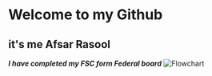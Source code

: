 # Welcome to my Github 
## it's me Afsar Rasool
***I have completed my FSC form Federal board***
![Flowchart](file:///C:/Users/afsar/OneDrive/Desktop/afsar/Screenshot%202024-09-01%20195321.gif)
